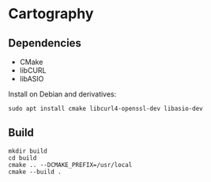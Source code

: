 # Cartography

## Dependencies

- CMake
- libCURL
- libASIO

Install on Debian and derivatives:

```
sudo apt install cmake libcurl4-openssl-dev libasio-dev
```

## Build

```
mkdir build
cd build
cmake .. --DCMAKE_PREFIX=/usr/local
cmake --build .
```
